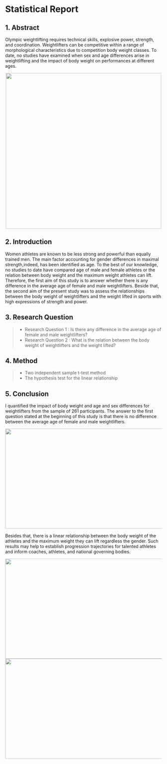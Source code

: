 
# Statistical Report
## 1. Abstract
Olympic weightlifting requires technical skills, explosive power, strength, and coordination. Weightlifters can be competitive within a range of morphological characteristics due to competition body weight classes. To date, no studies have examined when sex and age differences arise in weightlifting and the impact of body weight on performances at different ages.

<p align="center">
<img src="https://images.teamusa.org/-/media/USA_Weightlifting/Images/2018-Images/March/InternationalWomensDay/17MelanieRoach.jpg?la=en&hash=628F467BDC56EDF568341EBA59E408331F7B15B3" width=500>
</p>

## 2. Introduction
Women athletes are known to be less strong and powerful than equally trained men. The main factor accounting for gender differences in maximal strength,indeed, has been identified as age. To the best of our knowledge, no studies to date have compared age of male and female athletes or the relation between body weight and the maximum weight athletes can lift. Therefore, the first aim of this study is to answer whether there is any difference in the average age of female and male weightlifters. Beside that, the second aim of the present study was to assess the relationships between the body weight of weightlifters and the weight lifted in sports with high expressions of strength and power.

## 3. Research Question
>- Research Question 1 : Is there any difference in the average age of female and male weightlifters?
>- Research Question 2 : What is the relation between the body weight of weightlifters and the weight lifted?

## 4. Method
>- Two independent sample t-test method
>- The hypothesis test for the linear relationship

## 5. Conclusion
I quantified the impact of body weight and age and sex differences for weightlifters from the sample of 261 participants. The answer to the first question stated at the beginning of this study is that there is no difference between the average age of female and male weightlifters.

<p align="center">
  <img width="642" height="321" src="https://github.com/vinhphuphan/Olympic-Weightlifting-Data-Analysis/blob/main/images/male-female1.png">
</p>

Besides that, there is a linear relationship between the body weight of the athletes and the maximum weight they can lift regardless the gender. Such results may help to establish progression trajectories for talented athletes and inform coaches, athletes, and national governing bodies.

<p align="center" >
  <img width="642" height="321" src="https://github.com/vinhphuphan/Olympic-Weightlifting-Data-Analysis/blob/main/images/relationship_female.png">
  <img width="642" height="321" src="https://github.com/vinhphuphan/Olympic-Weightlifting-Data-Analysis/blob/main/images/relationship_male.png">
</p>
